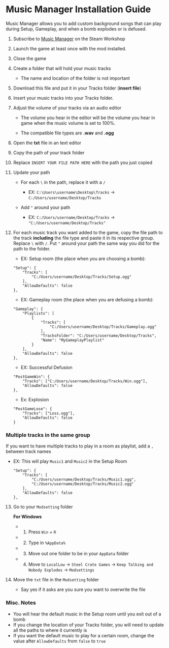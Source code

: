 # Music Manager Installation Guide

Music Manager allows you to add custom background songs that can play during Setup, Gameplay, and when a bomb explodes or is defused.

1. Subscribe to [Music Manager](https://steamcommunity.com/sharedfiles/filedetails/?id=1307302019&searchtext=music+manager) on the Steam Workshop
2. Launch the game at least once with the mod installed.
3. Close the game
3. Create a folder that will hold your music tracks
    - The name and location of the folder is not important
 4. Download this file and put it in your Tracks folder (**insert file**)
4. Insert your music tracks into your Tracks folder.

5. Adjust the volume of your tracks via an audio editor
    - The volume you hear in the editor will be the volume you hear in game when the music volume is set to 100%.
    
    - The compatible file types are **.wav** and **.ogg**

1. Open the **txt** file in an text editor

8. Copy the path of your track folder

6. Replace `INSERT YOUR FILE PATH HERE` with the path you just copied

1. Update your path
    - For each `\` in the path, replace it with a `/`
        - EX: `C:\Users\username\Desktop\Tracks` -> `C:/Users/username/Desktop/Tracks`
    
    - Add `"` around your path
        - EX: `C:/Users/username/Desktop/Tracks` -> `"C:/Users/username/Desktop/Tracks"`

1. For each music track you want added to the game, copy the file path to the track **including** the file type and paste it in its respective group. Replace `\` with `/`. Put `"` around your path the same way you did for the path to the folder.

    - EX: Setup room (the place when you are choosing a bomb): 
    ```	
    "Setup": {
        "Tracks": [
            "C:/Users/username/Desktop/Tracks/Setup.ogg"
        ],
        "AllowDefaults": false
    },
	```
    - EX: Gameplay room (the place when you are defusing a bomb): 
    ```	
    "Gameplay": {
        "Playlists": [
            {
                "Tracks": [
                    "C:/Users/username/Desktop/Tracks/Gameplay.ogg"
                ],
                "TracksFolder": "C:/Users/username/Desktop/Tracks",
                "Name": "MyGameplayPlaylist"
            }
        ],
        "AllowDefaults": false
    },
	```
    - EX: Successful Defusion
    ```
    "PostGameWin": {
        "Tracks": ["C:/Users/username/Desktop/Tracks/Win.ogg"],
        "AllowDefaults": false
    },
	```
    - Ex: Explosion
    ```	
    "PostGameLose": {
        "Tracks": ["Loss.ogg"],
        "AllowDefaults": false
    }
	```
	
 ### Multiple tracks in the same group
 
 If you want to have multiple tracks to play in a room as playlist, add a `,` between track names

- EX: This will play `Music1` and `Music2` in the Setup Room
    ```
    "Setup": {
        "Tracks": [
            "C:/Users/username/Desktop/Tracks/Music1.ogg",
            "C:/Users/username/Desktop/Tracks/Music2.ogg"
        ],
        "AllowDefaults": false
    },
    ```
    
13. Go to your `Modsetting` folder

    **For Windows**   
    
    - 1. Press `Win` + `R`
    - 2. Type in `%AppData%`
    - 3. Move out one folder to be in your `AppData` folder
    - 4. Move to `LocalLow` -> `Steel Crate Games` -> `Keep Talking and Nobody Explodes` -> `Modsettings`
1. Move the `txt` file in the `Modsetting` folder 
    - Say yes if it asks are you sure you want to overwrite the file
    
### Misc. Notes
- You will hear the default music in the Setup room until you exit out of a bomb
- If you change the location of your Tracks folder, you will need to update all the paths to where it currently is
- If you want the default music to play for a certain room, change the value after `AllowDefaults` from `false` to `true` 
